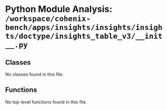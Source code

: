 # Python Module Analysis: `/workspace/cohenix-bench/apps/insights/insights/insights/doctype/insights_table_v3/__init__.py`

## Classes

No classes found in this file.


## Functions

No top-level functions found in this file.
